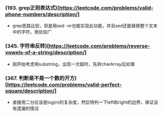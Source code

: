 ### (193. grep正则表达式)[https://leetcode.com/problems/valid-phone-numbers/description/]
* grep思路比较，但是用sed -nr也能实现此功能，并且sed还能替换整个文本中的字符，用处较广
### (345. 字符串反转)[https://leetcode.com/problems/reverse-vowels-of-a-string/description/]
* 刚开始考虑用substring，出现一次超时，先转charArray后处理
### (367. 判断是不是一个数的开方)[https://leetcode.com/problems/valid-perfect-square/description/]
* 直接用二分应该是log(n)的复杂度，然后特判一下left和right的边界，保证没有遗漏的情况
